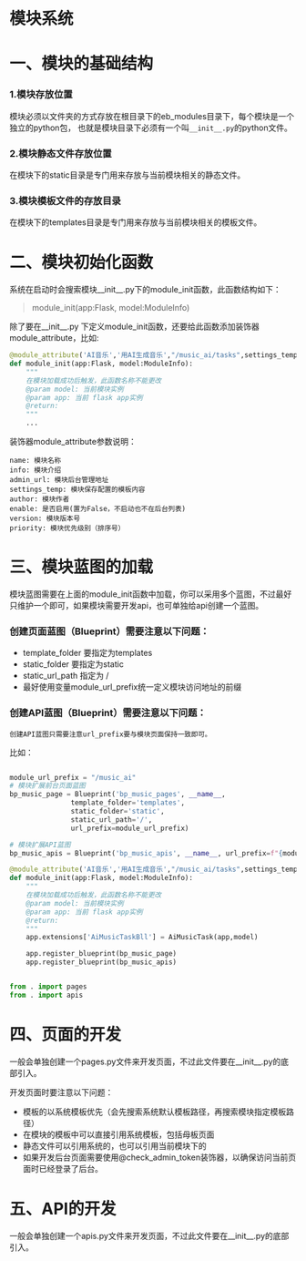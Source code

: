 # 模块系统

# 一、模块的基础结构
### 1.模块存放位置
模块必须以文件夹的方式存放在根目录下的eb_modules目录下，每个模块是一个独立的python包，
也就是模块目录下必须有一个叫```__init__.py```的python文件。
### 2.模块静态文件存放位置
在模块下的static目录是专门用来存放与当前模块相关的静态文件。
### 3.模块模板文件的存放目录
在模块下的templates目录是专门用来存放与当前模块相关的模板文件。

# 二、模块初始化函数
系统在启动时会搜索模块__init__.py下的module_init函数，此函数结构如下：
> module_init(app:Flask, model:ModuleInfo)

除了要在__init__.py 下定义module_init函数，还要给此函数添加装饰器module_attribute，比如:
```python
@module_attribute('AI音乐','用AI生成音乐',"/music_ai/tasks",settings_temp,'ebsite')
def module_init(app:Flask, model:ModuleInfo):
    """
    在模块加载成功后触发，此函数名称不能更改
    @param model: 当前模块实例
    @param app: 当前 flask app实例
    @return:
    """
    ...
```

装饰器module_attribute参数说明：
```
name: 模块名称
info: 模块介绍
admin_url: 模块后台管理地址
settings_temp: 模块保存配置的模板内容
author: 模块作者
enable: 是否启用(置为False，不启动也不在后台列表)
version: 模块版本号
priority: 模块优先级别（排序号）
```

# 三、模块蓝图的加载
模块蓝图需要在上面的module_init函数中加载，你可以采用多个蓝图，不过最好只维护一个即可，如果模块需要开发api，也可单独给api创建一个蓝图。

### 创建页面蓝图（Blueprint）需要注意以下问题：
- template_folder 要指定为templates
- static_folder 要指定为static
- static_url_path 指定为 /
- 最好使用变量module_url_prefix统一定义模块访问地址的前缀

### 创建API蓝图（Blueprint）需要注意以下问题：
    创建API蓝图只需要注意url_prefix要与模块页面保持一致即可。

比如：

```python

module_url_prefix = "/music_ai"
# 模块扩展前台页面蓝图
bp_music_page = Blueprint('bp_music_pages', __name__,
               template_folder='templates',
               static_folder='static',
               static_url_path='/',
               url_prefix=module_url_prefix)

# 模块扩展API蓝图
bp_music_apis = Blueprint('bp_music_apis', __name__, url_prefix=f"{module_url_prefix}/apis/") 

@module_attribute('AI音乐','用AI生成音乐',"/music_ai/tasks",settings_temp,'ebsite')
def module_init(app:Flask, model:ModuleInfo):
    """
    在模块加载成功后触发，此函数名称不能更改
    @param model: 当前模块实例
    @param app: 当前 flask app实例
    @return:
    """
    app.extensions['AiMusicTaskBll'] = AiMusicTask(app,model)

    app.register_blueprint(bp_music_page)
    app.register_blueprint(bp_music_apis)


from . import pages
from . import apis
```

# 四、页面的开发
一般会单独创建一个pages.py文件来开发页面，不过此文件要在__init__.py的底部引入。

开发页面时要注意以下问题：
- 模板的以系统模板优先（会先搜索系统默认模板路径，再搜索模块指定模板路径）
- 在模块的模板中可以直接引用系统模板，包括母板页面
- 静态文件可以引用系统的，也可以引用当前模块下的
- 如果开发后台页面需要使用@check_admin_token装饰器，以确保访问当前页面时已经登录了后台。
 


# 五、API的开发
一般会单独创建一个apis.py文件来开发页面，不过此文件要在__init__.py的底部引入。


